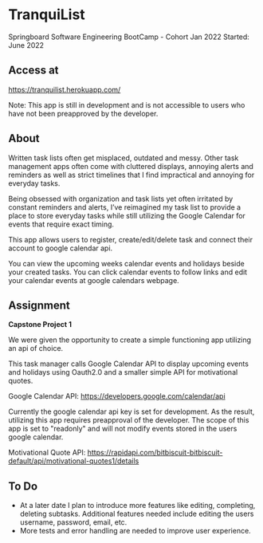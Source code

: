 # TranquiList
Springboard Software Engineering BootCamp - Cohort Jan 2022
Started: June 2022

## Access at
https://tranquilist.herokuapp.com/

Note: This app is still in development and is not accessible to users who have not been preapproved by the developer.

## About
Written task lists often get misplaced, outdated and messy. Other task management apps often come with cluttered displays, annoying alerts and reminders as well as strict timelines that I find impractical and annoying for everyday tasks.

Being obsessed with organization and task lists yet often irritated by constant reminders and alerts, I’ve reimagined my task list to provide a place to store everyday tasks while still utilizing the Google Calendar for events that require exact timing.

This app allows users to register, create/edit/delete task and connect their account to google calendar api.

You can view the upcoming weeks calendar events and holidays beside your created tasks. You can click calendar events to follow links and edit your calendar events at google calendars webpage.

## Assignment
**Capstone Project 1**

We were given the opportunity to create a simple functioning app utilizing an api of choice.

This task manager calls Google Calendar API to display upcoming events and holidays using Oauth2.0 and a smaller simple API for motivational quotes.

Google Calendar API: https://developers.google.com/calendar/api

Currently the google calendar api key is set for development. As the result, utilizing this app requires preapproval of the developer. The scope of this app is set to "readonly" and will not modify events stored in the users google calendar.

Motivational Quote API: https://rapidapi.com/bitbiscuit-bitbiscuit-default/api/motivational-quotes1/details


## To Do
- At a later date I plan to introduce more features like editing, completing, deleting subtasks. Additional features needed include editing the users username, password, email, etc.
- More tests and error handling are needed to improve user experience.
